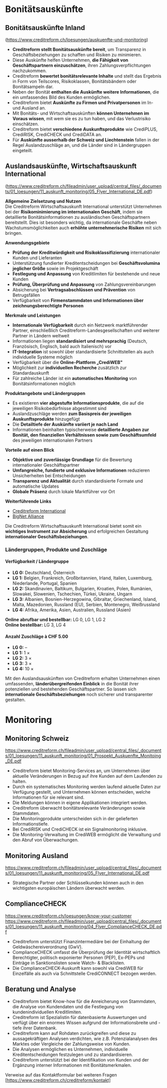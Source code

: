 # Bonitätsauskünfte

## Bonitätsauskünfte Inland
(https://www.creditreform.ch/loesungen/auskuenfte-und-monitoring)
- **Creditreform stellt Bonitätsauskünfte bereit**, um Transparenz in Geschäftsbeziehungen zu schaffen und Risiken zu minimieren.  
- Diese Auskünfte helfen Unternehmen, **die Fähigkeit von Geschäftspartnern einzuschätzen**, ihren Zahlungsverpflichtungen nachzukommen.  
- Creditreform **bewertet bonitätsrelevante Inhalte** und stellt das Ergebnis in Form von Teilscores, Risikoklassen, Bonitätsbändern oder Bonitätsampeln dar.  
- Neben der Bonität **enthalten die Auskünfte weitere Informationen**, die ein umfassendes Bild des Kunden ermöglichen.  
- Creditreform bietet **Auskünfte zu Firmen und Privatpersonen** im In- und Ausland an.  
- Mit Bonitäts- und Wirtschaftsauskünften **können Unternehmen im Voraus wissen**, mit wem sie es zu tun haben, und das Verlustrisiko einschätzen.  
- Creditreform bietet **verschiedene Auskunftsprodukte** wie CrediPLUS, CrediRISK, CrediCHECK und CrediDATA an.  
- Für **Auskünfte ausserhalb der Schweiz und Liechtenstein** fallen in der Regel Auslandzuschläge an, und die Länder sind in Ländergruppen eingeteilt.

## Auslandsauskünfte, Wirtschaftsauskunft International
(https://www.creditreform.ch/fileadmin/user_upload/central_files/_documents/01_loesungen/11_auskunft_monitoring/05_Flyer_International_DE.pdf)

**Allgemeine Zielsetzung und Nutzen**  
Die Creditreform Wirtschaftsauskunft International unterstützt Unternehmen bei der **Risikominimierung im internationalen Geschäft**, indem sie detaillierte Bonitätsinformationen zu ausländischen Geschäftspartnern bereitstellt. Dies ist besonders wichtig, da internationale Geschäfte neben Wachstumsmöglichkeiten auch **erhöhte unternehmerische Risiken** mit sich bringen.

**Anwendungsgebiete**  
- **Prüfung der Kreditwürdigkeit und Risikoklassifizierung** internationaler Kunden und Lieferanten  
- Unterstützung fundierter Kreditentscheidungen bei **Geschäftsvolumina jeglicher Größe** sowie im Projektgeschäft  
- **Festlegung und Anpassung** von Kreditlimiten für bestehende und neue Kunden  
- **Prüfung, Überprüfung und Anpassung** von Zahlungsvereinbarungen  
- Absicherung bei **Vertragsabschlüssen und Prävention** von Betrugsfällen  
- Verfügbarkeit von **Firmenstammdaten und Informationen über zeichnungsberechtigte Personen**

**Merkmale und Leistungen**  
- **Internationale Verfügbarkeit** durch ein Netzwerk marktführender Partner, einschließlich Creditreform-Landesgesellschaften und weiterer Partner in Ländern weltweit  
- Informationen liegen **standardisiert und mehrsprachig** (Deutsch, Französisch, Englisch, bald auch Italienisch) vor  
- **IT-Integration** ist sowohl über standardisierte Schnittstellen als auch individuelle Systeme möglich  
- Verfügbarkeit über die **Online-Plattform „CrediWEB"**  
- Möglichkeit zur **individuellen Recherche** zusätzlich zur Standardauskunft  
- Für zahlreiche Länder ist ein **automatisches Monitoring** von Bonitätsinformationen möglich

**Produktangebote und Ländergruppen**  
- Es existieren **vier abgestufte Informationsprodukte**, die auf die jeweiligen Risikobedürfnisse abgestimmt sind  
- Auslandzuschläge werden **zum Basispreis der jeweiligen Auskunftsprodukte** hinzugefügt  
- Die **Detailtiefe der Auskünfte variiert je nach Land**  
- Informationen beinhalten typischerweise **detaillierte Angaben zur Bonität, den finanziellen Verhältnissen sowie zum Geschäftsumfeld** des jeweiligen internationalen Partners

**Vorteile auf einen Blick**  
- **Objektive und zuverlässige Grundlage** für die Bewertung internationaler Geschäftspartner  
- **Umfangreiche, fundierte und exklusive Informationen** reduzieren Unsicherheiten bei Entscheidungen  
- **Transparenz und Aktualität** durch standardisierte Formate und automatische Updates  
- **Globale Präsenz** durch lokale Marktführer vor Ort

**Weiterführende Links**  
- [Creditreform International](http://www.creditreform.com/)  
- [BigNet Alliance](http://www.bignetalliance.com/)

Die Creditreform Wirtschaftsauskunft International bietet somit ein **wichtiges Instrument zur Absicherung** und erfolgreichen Gestaltung **internationaler Geschäftsbeziehungen**.

### Ländergruppen, Produkte und Zuschläge

#### Verfügbarkeit / Ländergruppe

- **LG 0:** Deutschland, Österreich  
- **LG 1:** Belgien, Frankreich, Großbritannien, Irland, Italien, Luxemburg, Niederlande, Portugal, Spanien  
- **LG 2:** Skandinavien, Baltikum, Bulgarien, Kroatien, Polen, Rumänien, Slowakei, Slowenien, Tschechien, Türkei, Ukraine, Ungarn  
- **LG 3:** Albanien, Bosnien-Herzegowina, Gibraltar, Griechenland, Island, Malta, Mazedonien, Russland (EU), Serbien, Montenegro, Weißrussland  
- **LG 4:** Afrika, Amerika, Asien, Australien, Russland (Asien)

**Online abrufbar und bestellbar:** LG 0, LG 1, LG 2  
**Online bestellbar:** LG 3, LG 4  

#### Anzahl Zuschläge à CHF 5.00

- **LG 0:** –  
- **LG 1:** 1 ×  
- **LG 2:** 3 ×  
- **LG 3:** 3 ×  
- **LG 4:** 10 ×  

Mit den Auslandsauskünften von Creditreform erhalten Unternehmen einen umfassenden, **länderübergreifenden Einblick** in die Bonität ihrer potenziellen und bestehenden Geschäftspartner. So lassen sich **internationale Geschäftsbeziehungen** noch sicherer und transparenter gestalten.

# Monitoring

## Monitoring Schweiz
https://www.creditreform.ch/fileadmin/user_upload/central_files/_documents/01_loesungen/11_auskunft_monitoring/01_Prospekt_Auskuenfte_Monitoing_DE.pdf
- Creditreform bietet Monitoring-Services an, um Unternehmen über aktuelle Veränderungen in Bezug auf ihre Kunden auf dem Laufenden zu halten.  
- Durch ein systematisches Monitoring werden laufend aktuelle Daten zur Verfügung gestellt, und Unternehmen können entscheiden, welche Informationen für sie relevant sind.  
- Die Meldungen können in eigene Applikationen integriert werden.  
- Creditreform überwacht bonitätsrelevante Veränderungen sowie Stammdaten.  
- Die Monitoringprodukte unterscheiden sich in der gelieferten Informationstiefe.  
- Bei CrediRISK und CrediCHECK ist ein Signalmonitoring inklusive.  
- Die Monitoring-Verwaltung im CrediWEB ermöglicht die Verwaltung und den Abruf von Überwachungen.  

## Monitoring Ausland 
https://www.creditreform.ch/fileadmin/user_upload/central_files/_documents/01_loesungen/11_auskunft_monitoring/05_Flyer_International_DE.pdf
- Strategische Partner oder Schlüsselkunden können auch in den wichtigsten europäischen Ländern überwacht werden.

## ComplianceCHECK
https://www.creditreform.ch/loesungen/know-your-customer
https://www.creditreform.ch/fileadmin/user_upload/central_files/_documents/01_loesungen/11_auskunft_monitoring/04_Flyer_ComplianceCHECK_DE.pdf
- Creditreform unterstützt Finanzintermediäre bei der Einhaltung der Geldwäschereiverordnung (GwV).  
- ComplianceCHECK umfasst die Überprüfung der Identität wirtschaftlich Berechtigter, politisch exponierter Personen (PEP), Ex-PEPs und Einträge in Sanktionslisten sowie Watch- & Blacklisten.  
- Die ComplianceCHECK-Auskunft kann sowohl via CrediWEB für Einzelfälle als auch via Schnittstelle CrediCONNECT bezogen werden.

## Beratung und Analyse

- Creditreform bietet Know-how für die Anreicherung von Stammdaten, die Analyse von Kundendaten und die Festlegung von kundenindividuellen Kreditlimiten.  
- Creditreform ist Spezialistin für datenbasierte Auswertungen und verfügt über ein enormes Wissen aufgrund der Informationsbreite und -tiefe ihrer Datenbank.  
- Creditreform kann auf Rohdaten zurückgreifen und diese zu aussagekräftigen Analysen verdichten, wie z.B. Potenzialanalysen des Marktes oder Vergleiche der Zahlungsweise von Kunden.  
- Die Analysen ermöglichen es Unternehmen, individuelle Kreditentscheidungen festzulegen und zu standardisieren.  
- Creditreform unterstützt bei der Identifikation von Kunden und der Ergänzung interner Informationen mit Bonitätsmerkmalen.

Verweise auf das Kontaktformular bei weiteren Fragen [https://www.creditreform.ch/creditreform/kontakt]